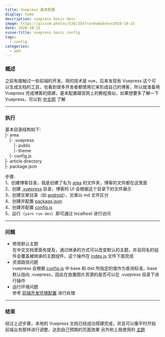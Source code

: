 ```yaml
---
title: Vuepress 基本配置
display: home
description: vuepress basic desc
image: https://picsum.photos/536/354?random&date=2020-10-15
date: 2020-10-15
vssue-title: vuepress basic config
tags:
  - config
categories:
  - web
---
```


### 概述
之前有接触过一些前端的开发，用的技术是 vue，后来发现有 Vuepress 这个可以生成文档的工具，也看到很多开发者都使用它来形成自己的博客，所以就准备用 Vuepress 完成博客的搭建，基本配置跟官网上的教程类似，如果想要多了解一下 Vuepress，可以到 [中文网](http://caibaojian.com/vuepress/) 了解

---

### 执行
基本目录结构如下:<br/>
|- area<br/>
&emsp;|- .vuepress<br/>
&emsp;&emsp;|- public<br/>
&emsp;&emsp;|- theme<br/>
&emsp;|- config.js<br/>
|- article directory<br/>
|- package.json <br/>

步骤:<br/>
1、创建博客目录，我是创建了名为 [area](https://github.com/ZakAnun/area) 的文件夹，博客的文件都在这里面<br/>
2、创建 [.vuepress](https://github.com/ZakAnun/area/tree/master/.vuepress) 目录，博客的 UI 会根据这个目录下的文件展示<br/>
3、创建文章目录（如 [android](https://github.com/ZakAnun/area/tree/master/android)），文章以 md 文件区分<br/>
4、创建并配置 [package.json](https://github.com/ZakAnun/area/blob/master/package.json)<br/>
4、创建并配置 [config.js](https://github.com/ZakAnun/area/blob/master/.vuepress/config.js)<br/>
5、运行（`yarn run dev`）即可通过 localhost 进行访问<br/>

---

### 问题
- 修改默认主题<br/>
在中文文档里面有提及，通过继承的方式可以改变默认的主题，并且同名的组件会覆盖被继承的主题组件，这个操作在 [index.js](https://github.com/ZakAnun/area/blob/master/.vuepress/theme/index.js) 文件下面完成<br/>
- 资源路径问题<br/>
vuepress 会根据 [config.js](https://github.com/ZakAnun/area/blob/master/.vuepress/config.js) 中 base 和 dist 所指定的值作为查询标准，base 默认指向 .vuepress，因此在放置图片资源的是否可以在 .vuepress 目录下进行操作<br/>
- 运行环境问题<br/>
参考 [前端开发环境配置](https://www.zakli.cn/web/web-env.html) 进行处理<br/>

---

### 结束

经过上述步骤，本地的 Vuepress 文档已经成功搭建完成，并且可以像平时开始前端业务那样进行调整，达到自己预期的页面效果
另外附上我使用的 [主题](https://github.com/tolking/vuepress-theme-ououe)